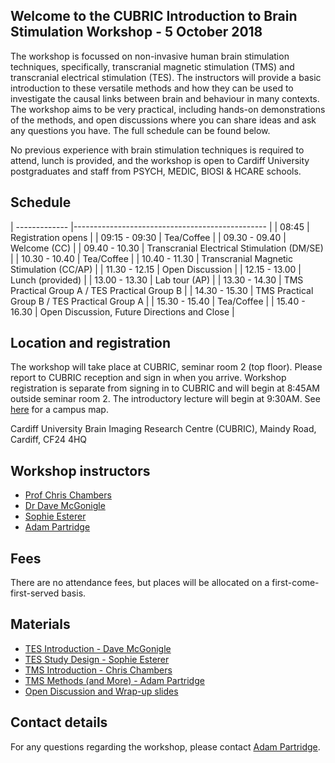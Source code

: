 ## Welcome to the CUBRIC Introduction to Brain Stimulation Workshop - 5 October 2018

The workshop is focussed on non-invasive human brain stimulation techniques, specifically, transcranial magnetic stimulation (TMS) and transcranial electrical stimulation (TES). The instructors  will provide a basic introduction to these versatile methods and how they can be used to investigate the causal links between brain and behaviour in many contexts. The workshop aims to be very practical, including hands-on demonstrations of the methods, and open discussions where you can share ideas and ask any questions you have. The full schedule can be found below.

No previous experience with brain stimulation techniques is required to attend, lunch is provided,  and the workshop is open to Cardiff University postgraduates and staff from PSYCH, MEDIC, BIOSI & HCARE schools.

## Schedule

| ------------- |------------------------------------------------ |
| 08:45         | Registration opens                              |
| 09:15 - 09:30 | Tea/Coffee                                      |
| 09.30 - 09.40 | Welcome (CC)                                    |
| 09.40 - 10.30	| Transcranial Electrical Stimulation (DM/SE)     |
| 10.30 - 10.40	| Tea/Coffee                                      |
| 10.40 - 11.30	| Transcranial Magnetic Stimulation (CC/AP)       |
| 11.30 - 12.15	| Open Discussion                                 |
| 12.15 - 13.00	| Lunch (provided)                                |
| 13.00 - 13.30	| Lab tour (AP)                                   |
| 13.30 - 14.30	| TMS Practical Group A / TES Practical Group B   |
| 14.30 - 15.30	| TMS Practical Group B / TES Practical Group A   |
| 15.30 - 15.40	| Tea/Coffee                                      |
| 15.40 - 16.30	| Open Discussion, Future Directions and Close    |

## Location and registration

The workshop will take place at CUBRIC, seminar room 2 (top floor). Please report to CUBRIC reception and sign in when you arrive. Workshop registration is separate from signing in to CUBRIC and will begin at 8:45AM outside seminar room 2. The introductory lecture will begin at 9:30AM. See [here](https://www.cardiff.ac.uk/visit/map) for a campus map.

Cardiff University Brain Imaging Research Centre (CUBRIC),
Maindy Road,
Cardiff,
CF24 4HQ

## Workshop instructors

- [Prof Chris Chambers](https://www.cardiff.ac.uk/people/view/133632-chambers-chris)
- [Dr Dave McGonigle](https://www.cardiff.ac.uk/people/view/1156531-mcgonigle-david)
- [Sophie Esterer](https://www.cardiff.ac.uk/people/research-students/view/1185234-esterer-sophie)
- [Adam Partridge](https://www.cardiff.ac.uk/people/view/1273362-)

## Fees

There are no attendance fees, but places will be allocated on a first-come-first-served basis. 

## Materials

- [TES Introduction - Dave McGonigle](https://github.com/ampartridge/itbs_2018/blob/master/materials/TES_intro_DM.pptx)
- [TES Study Design - Sophie Esterer](https://github.com/ampartridge/itbs_2018/blob/master/materials/TES_methods_SE.pptx)
- [TMS Introduction - Chris Chambers](https://github.com/ampartridge/itbs_2018/blob/master/materials/TMS_intro_CC.pptx)
- [TMS Methods (and More) - Adam Partridge](https://github.com/ampartridge/itbs_2018/blob/master/materials/TMS_methods_AP.pdf)
- [Open Discussion and Wrap-up slides](https://github.com/ampartridge/itbs_2018/blob/master/materials/Discussion_slides_CC.pptx)

## Contact details

For any questions regarding the workshop, please contact [Adam Partridge](https://www.cardiff.ac.uk/people/view/1273362-).
